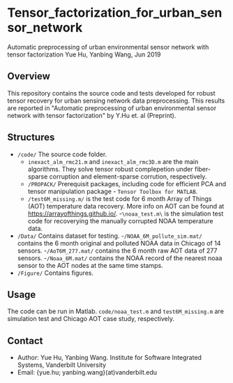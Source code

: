 # Tensor_factorization_for_urban_sensor_network
Automatic preprocessing of urban environmental sensor network with tensor factorization
Yue Hu, Yanbing Wang, 
Jun 2019

## Overview
This repository contains the source code and tests developed for robust tensor recovery for urban sensing network data preprocessing. This results are reported in "Automatic preprocessing of urban environmental sensor network with tensor factorization" by Y.Hu et. al (Preprint). 

## Structures
- `/code/` The source code folder.
  - `inexact_alm_rmc21.m` and `inexact_alm_rmc3D.m` are the main algorithms. They solve tensor robust complepetion under fiber-sparse corruption and element-sparse corrution, respectively.
  - `/PROPACK/` Prerequisit packages, including code for efficient PCA and tensor manipulation package - `Tensor Toolbox for MATLAB`.
  - `/test6M_missing.m/` is the test code for 6 month Array of Things (AOT) temperature data recovery. More info on AOT can be found at https://arrayofthings.github.io/.
  -`\noaa_test.m\` is the simulation test code for recoverying the manually corrupted NOAA temperature data.
- `/Data/` Contains dataset for testing. 
  -`/NOAA_6M_pollute_sim.mat/` contains the 6 month original and polluted NOAA data in Chicago of 14 sensors.
  -`/AoT6M_277.mat/` contains the 6 month raw AOT data of 277 sensors.
  -`/Noaa_6M.mat/` contains the NOAA record of the nearest noaa sensor to the AOT nodes at the same time stamps. 
- `/Figure/` Contains figures.

## Usage
The code can be run in Matlab. `code/noaa_test.m` and `test6M_missing.m` are simulation test and Chicago AOT case study, respectively.

## Contact
+ Author: Yue Hu, Yanbing Wang. Institute for Software Integrated Systems, Vanderbilt University
+ Email: {yue.hu; yanbing.wang}(at)vanderbilt.edu
